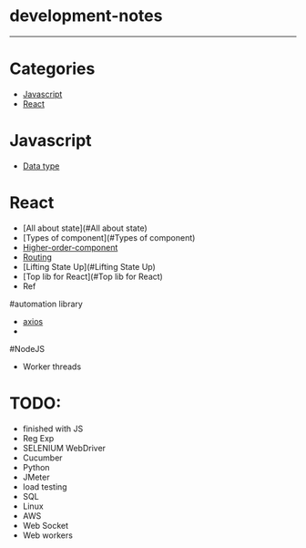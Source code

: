 # development-notes


---

# Categories

* [Javascript](#Javascript)
* [React](#React)


# Javascript
* [Data type](https://github.com/numon/development-notes/blob/master/Javascript/dataType.md)

# React
* [All about state](#All about state)
* [Types of component](#Types of component)
* [Higher-order-component](#Higher-order-component)
* [Routing](#Routing)
* [Lifting State Up](#Lifting State Up)
* [Top lib for React](#Top lib for React)
* Ref


#automation library 
* [axios](#axios)
* 


#NodeJS

* Worker threads

# TODO:
* finished with JS
* Reg Exp
* SELENIUM WebDriver
* Cucumber
* Python
* JMeter
* load testing
* SQL
* Linux
* AWS
* Web Socket 
* Web workers
